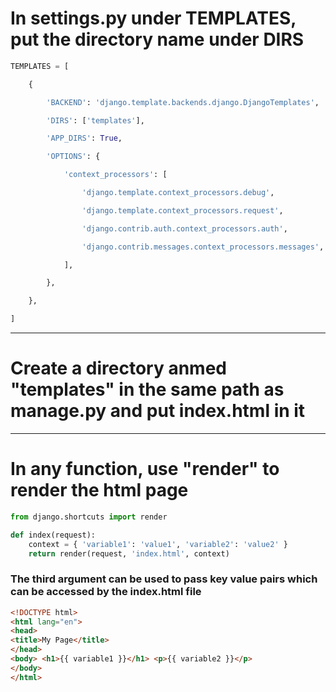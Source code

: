 # In settings.py under TEMPLATES, put the directory name under DIRS

``` python
TEMPLATES = [

    {

        'BACKEND': 'django.template.backends.django.DjangoTemplates',

        'DIRS': ['templates'],

        'APP_DIRS': True,

        'OPTIONS': {

            'context_processors': [

                'django.template.context_processors.debug',

                'django.template.context_processors.request',

                'django.contrib.auth.context_processors.auth',

                'django.contrib.messages.context_processors.messages',

            ],

        },

    },

]

```

---

# Create a directory anmed "templates" in the same path as manage.py and put index.html in it


---

# In any function, use "render" to render the html page

``` python
from django.shortcuts import render

def index(request):
    context = { 'variable1': 'value1', 'variable2': 'value2' }
    return render(request, 'index.html', context)

```

### The third argument can be used to pass key value pairs which can be accessed by the index.html file
``` html
<!DOCTYPE html>
<html lang="en">
<head>
<title>My Page</title>
</head>
<body> <h1>{{ variable1 }}</h1> <p>{{ variable2 }}</p>
</body>
</html>

```